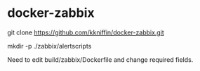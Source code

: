 # docker-zabbix

git clone https://github.com/kkniffin/docker-zabbix.git

mkdir -p ./zabbix/alertscripts

Need to edit build/zabbix/Dockerfile and change required fields.
